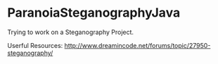 # ParanoiaSteganographyJava

Trying to work on a Steganography Project. 

Userful Resources: 
http://www.dreamincode.net/forums/topic/27950-steganography/
